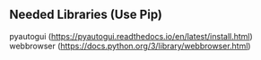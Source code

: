 ## Needed Libraries (Use Pip)
pyautogui (https://pyautogui.readthedocs.io/en/latest/install.html)
webbrowser (https://docs.python.org/3/library/webbrowser.html)

